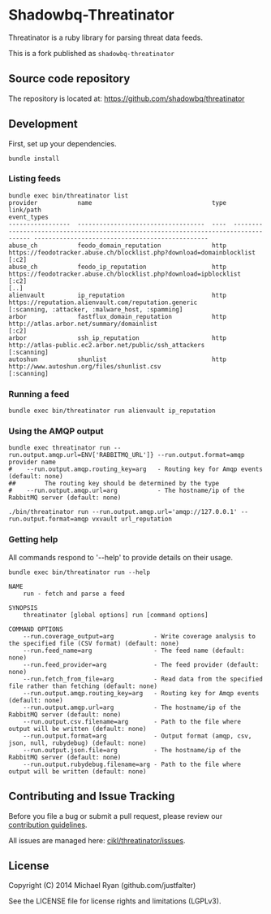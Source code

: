 # Shadowbq-Threatinator

Threatinator is a ruby library for parsing threat data feeds.

This is a fork published as `shadowbq-threatinator`

## Source code repository

The repository is located at: https://github.com/shadowbq/threatinator

## Development

First, set up your dependencies.

```
bundle install
```

### Listing feeds

```
bundle exec bin/threatinator list
provider           name                                 type  link/path                                                                            event_types                                     
-----------------  -----------------------------------  ----  ------------------------------------------------------------------------------------ ------------------------------------------------
abuse_ch           feodo_domain_reputation              http  https://feodotracker.abuse.ch/blocklist.php?download=domainblocklist                 [:c2]                                           
abuse_ch           feodo_ip_reputation                  http  https://feodotracker.abuse.ch/blocklist.php?download=ipblocklist                     [:c2]                                           
[..]
alienvault         ip_reputation                        http  https://reputation.alienvault.com/reputation.generic                                 [:scanning, :attacker, :malware_host, :spamming]
arbor              fastflux_domain_reputation           http  http://atlas.arbor.net/summary/domainlist                                            [:c2]                                           
arbor              ssh_ip_reputation                    http  http://atlas-public.ec2.arbor.net/public/ssh_attackers                               [:scanning]                                     
autoshun           shunlist                             http  http://www.autoshun.org/files/shunlist.csv                                           [:scanning]                                     

```

### Running a feed

```
bundle exec bin/threatinator run alienvault ip_reputation
```

### Using the AMQP output

```
bundle exec threatinator run --run.output.amqp.url=ENV['RABBITMQ_URL']} --run.output.format=amqp provider name
#    --run.output.amqp.routing_key=arg   - Routing key for Amqp events (default: none)
##        The routing key should be determined by the type
#    --run.output.amqp.url=arg           - The hostname/ip of the RabbitMQ server (default: none)
```

```
./bin/threatinator run --run.output.amqp.url='amqp://127.0.0.1' --run.output.format=amqp vxvault url_reputation
```

### Getting help

All commands respond to '--help' to provide details on their usage.

```
bundle exec bin/threatinator run --help

NAME
    run - fetch and parse a feed

SYNOPSIS
    threatinator [global options] run [command options]

COMMAND OPTIONS
    --run.coverage_output=arg           - Write coverage analysis to the specified file (CSV format) (default: none)
    --run.feed_name=arg                 - The feed name (default: none)
    --run.feed_provider=arg             - The feed provider (default: none)
    --run.fetch_from_file=arg           - Read data from the specified file rather than fetching (default: none)
    --run.output.amqp.routing_key=arg   - Routing key for Amqp events (default: none)
    --run.output.amqp.url=arg           - The hostname/ip of the RabbitMQ server (default: none)
    --run.output.csv.filename=arg       - Path to the file where output will be written (default: none)
    --run.output.format=arg             - Output format (amqp, csv, json, null, rubydebug) (default: none)
    --run.output.json.file=arg          - The hostname/ip of the RabbitMQ server (default: none)
    --run.output.rubydebug.filename=arg - Path to the file where output will be written (default: none)

```

## Contributing and Issue Tracking

Before you file a bug or submit a pull request, please review our
[contribution guidelines](https://github.com/cikl/cikl/wiki/Contributing).

All issues are managed here: [cikl/threatinator/issues](https://github.com/cikl/threatinator/issues).

## License
Copyright (C) 2014 Michael Ryan (github.com/justfalter)

See the LICENSE file for license rights and limitations (LGPLv3).

